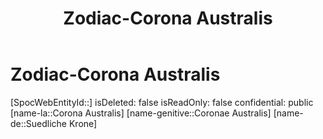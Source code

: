﻿---
title: "Zodiac-Corona Australis"
type: Zodiac
tags:
- astro/Zodiac

---

# Zodiac-Corona Australis

[SpocWebEntityId::]
isDeleted: false
isReadOnly: false
confidential: public
[name-la::Corona Australis]
[name-genitive::Coronae Australis]
[name-de::Suedliche Krone]
